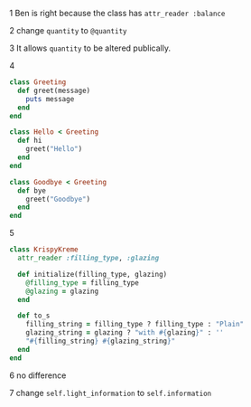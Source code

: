 1 Ben is right because the class has ```attr_reader :balance```

2 change ```quantity``` to ```@quantity```

3 It allows ```quantity``` to be altered publically.

4
```ruby
class Greeting
  def greet(message)
    puts message
  end
end

class Hello < Greeting
  def hi
    greet("Hello")
  end
end

class Goodbye < Greeting
  def bye
    greet("Goodbye")
  end
end
```

5
```ruby
class KrispyKreme
  attr_reader :filling_type, :glazing

  def initialize(filling_type, glazing)
    @filling_type = filling_type
    @glazing = glazing
  end

  def to_s
    filling_string = filling_type ? filling_type : "Plain"
    glazing_string = glazing ? "with #{glazing}" : ''
    "#{filling_string} #{glazing_string}"
  end
end
```

6 no difference

7 change ```self.light_information``` to ```self.information```